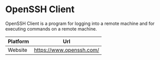 # OpenSSH Client

OpenSSH Client is a program for logging into a remote machine and for executing commands on a remote machine. 

| Platform | Url                                                              |
|----------|------------------------------------------------------------------|
| Website  | https://www.openssh.com/                                         |
